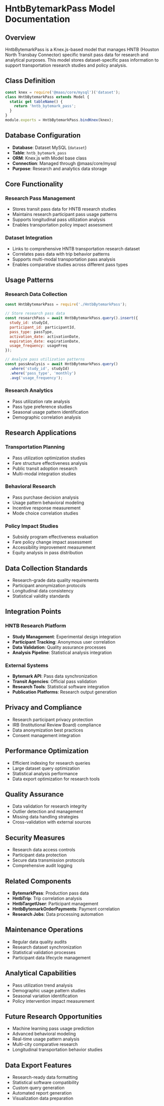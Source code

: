 # HntbBytemarkPass Model Documentation

## Overview
HntbBytemarkPass is a Knex.js-based model that manages HNTB (Houston North Transbay Connector) specific transit pass data for research and analytical purposes. This model stores dataset-specific pass information to support transportation research studies and policy analysis.

## Class Definition
```javascript
const knex = require('@maas/core/mysql')('dataset');
class HntbBytemarkPass extends Model {
  static get tableName() {
    return 'hntb_bytemark_pass';
  }
}
module.exports = HntbBytemarkPass.bindKnex(knex);
```

## Database Configuration
- **Database**: Dataset MySQL (`dataset`)
- **Table**: `hntb_bytemark_pass`
- **ORM**: Knex.js with Model base class
- **Connection**: Managed through @maas/core/mysql
- **Purpose**: Research and analytics data storage

## Core Functionality

### Research Pass Management
- Stores transit pass data for HNTB research studies
- Maintains research participant pass usage patterns
- Supports longitudinal pass utilization analysis
- Enables transportation policy impact assessment

### Dataset Integration
- Links to comprehensive HNTB transportation research dataset
- Correlates pass data with trip behavior patterns
- Supports multi-modal transportation pass analysis
- Enables comparative studies across different pass types

## Usage Patterns

### Research Data Collection
```javascript
const HntbBytemarkPass = require('./HntbBytemarkPass');

// Store research pass data
const researchPass = await HntbBytemarkPass.query().insert({
  study_id: studyId,
  participant_id: participantId,
  pass_type: passType,
  activation_date: activationDate,
  expiration_date: expirationDate,
  usage_frequency: usageFreq
});

// Analyze pass utilization patterns
const passAnalysis = await HntbBytemarkPass.query()
  .where('study_id', studyId)
  .where('pass_type', 'monthly')
  .avg('usage_frequency');
```

### Research Analytics
- Pass utilization rate analysis
- Pass type preference studies
- Seasonal usage pattern identification
- Demographic correlation analysis

## Research Applications

### Transportation Planning
- Pass utilization optimization studies
- Fare structure effectiveness analysis
- Public transit adoption research
- Multi-modal integration studies

### Behavioral Research
- Pass purchase decision analysis
- Usage pattern behavioral modeling
- Incentive response measurement
- Mode choice correlation studies

### Policy Impact Studies
- Subsidy program effectiveness evaluation
- Fare policy change impact assessment
- Accessibility improvement measurement
- Equity analysis in pass distribution

## Data Collection Standards
- Research-grade data quality requirements
- Participant anonymization protocols
- Longitudinal data consistency
- Statistical validity standards

## Integration Points

### HNTB Research Platform
- **Study Management**: Experimental design integration
- **Participant Tracking**: Anonymous user correlation
- **Data Validation**: Quality assurance processes
- **Analysis Pipeline**: Statistical analysis integration

### External Systems
- **Bytemark API**: Pass data synchronization
- **Transit Agencies**: Official pass validation
- **Research Tools**: Statistical software integration
- **Publication Platforms**: Research output generation

## Privacy and Compliance
- Research participant privacy protection
- IRB (Institutional Review Board) compliance
- Data anonymization best practices
- Consent management integration

## Performance Optimization
- Efficient indexing for research queries
- Large dataset query optimization
- Statistical analysis performance
- Data export optimization for research tools

## Quality Assurance
- Data validation for research integrity
- Outlier detection and management
- Missing data handling strategies
- Cross-validation with external sources

## Security Measures
- Research data access controls
- Participant data protection
- Secure data transmission protocols
- Comprehensive audit logging

## Related Components
- **BytemarkPass**: Production pass data
- **HntbTrip**: Trip correlation analysis
- **HntbTargetUser**: Participant management
- **HntbBytemarkOrderPayments**: Payment correlation
- **Research Jobs**: Data processing automation

## Maintenance Operations
- Regular data quality audits
- Research dataset synchronization
- Statistical validation processes
- Participant data lifecycle management

## Analytical Capabilities
- Pass utilization trend analysis
- Demographic usage pattern studies
- Seasonal variation identification
- Policy intervention impact measurement

## Future Research Opportunities
- Machine learning pass usage prediction
- Advanced behavioral modeling
- Real-time usage pattern analysis
- Multi-city comparative research
- Longitudinal transportation behavior studies

## Data Export Features
- Research-ready data formatting
- Statistical software compatibility
- Custom query generation
- Automated report generation
- Visualization data preparation